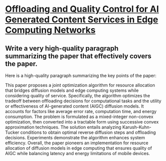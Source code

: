 # [Offloading and Quality Control for AI Generated Content Services in Edge   Computing Networks](https://arxiv.org/abs/2312.06203)

## Write a very high-quality paragraph summarizing the paper that effectively covers the paper.

 Here is a high-quality paragraph summarizing the key points of the paper:

This paper proposes a joint optimization algorithm for resource allocation that bridges diffusion models and edge computing systems while considering quality of service. Specifically, the algorithm optimizes the tradeoff between offloading decisions for computational tasks and the utility or effectiveness of AI-generated content (AIGC) diffusion models. It accounts for factors like average error rate, computation time, and energy consumption. The problem is formulated as a mixed-integer non-convex optimization, then converted into a tractable form using successive convex approximation techniques. The solution entails analyzing Karush-Kuhn-Tucker conditions to obtain optimal reverse diffusion steps and offloading decisions. Experiments demonstrate the algorithm enhances system efficiency. Overall, the paper pioneers an implementation for resource allocation of diffusion models in edge computing that ensures quality of AIGC while balancing latency and energy limitations of mobile devices.
